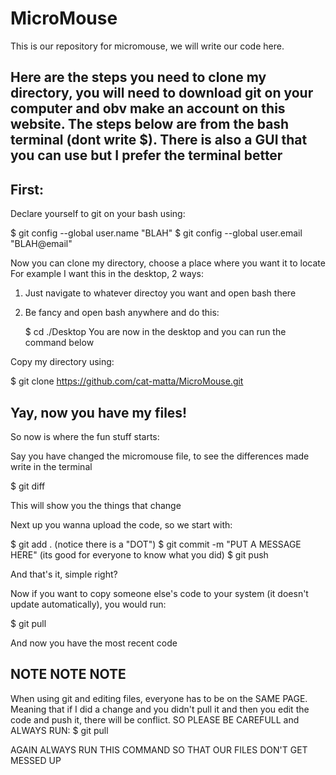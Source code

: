 # MicroMouse
This is our repository for micromouse, we will write our code here.

Here are the steps you need to clone my directory, you will need to download git on your computer and obv make an account on this website. The steps below are from the bash terminal (dont write $). There is also a GUI that you can use but I prefer the terminal better
----------------------------------------------------------------------------------------------------------------------------------------

First: 
------
Declare yourself to git on your bash using:

$ git config --global user.name "BLAH"
$ git config --global user.email "BLAH@email"

Now you can clone my directory, choose a place where you want it to locate
For example I want this in the desktop, 2 ways:
1. Just navigate to whatever directoy you want and open bash there
2. Be fancy and open bash anywhere and do this:

      $ cd ./Desktop
     You are now in the desktop and you can run the command below

Copy my directory using:

$ git clone https://github.com/cat-matta/MicroMouse.git

Yay, now you have my files!
----------------------------------------------------------------------------------------------------------------------------------------

So now is where the fun stuff starts:

Say you have changed the micromouse file, to see the differences made write in the terminal

$ git diff

This will show you the things that change

Next up you wanna upload the code, so we start with:

$ git add .   (notice there is a "DOT")
$ git commit -m "PUT A MESSAGE HERE"    (its good for everyone to know what you did)
$ git push

And that's it, simple right?

Now if you want to copy someone else's code to your system (it doesn't update automatically), you would run:

$ git pull

And now you have the most recent code


NOTE NOTE NOTE
---------------
When using git and editing files, everyone has to be on the SAME PAGE. Meaning that if I did a change and you didn't pull it and then you edit the code and push it, there will be conflict. SO PLEASE BE CAREFULL and ALWAYS RUN:
$ git pull

AGAIN ALWAYS RUN THIS COMMAND SO THAT OUR FILES DON'T GET MESSED UP

